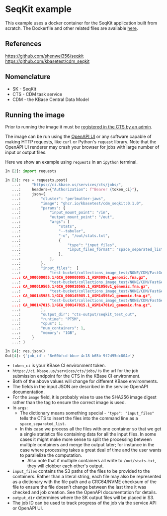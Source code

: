# SeqKit example

This example uses a docker container for the SeqKit application built from scratch.
The Dockerfile and other related files are available
[here](https://github.com/kbasetest/cdm_seqkit).

## References

https://github.com/shenwei356/seqkit  
https://github.com/kbasetest/cdm_seqkit  

## Nomenclature

* SK - SeqKit
* CTS - CDM task service
* CDM - the KBase Central Data Model
    
## Running the image

Prior to running the image it must be
[registered in the CTS by an admin](../admin_image_setup.md).

The image can be run using the
[OpenAPI UI](https://ci.kbase.us/services/cts/docs#/Jobs/submit_job_jobs__post)
or any software capable of making HTTP requests, like `curl` or Python's `request` library.
Note that the OpenAPI UI renderer may crash your browser for jobs with large number of input
or output files.

Here we show an example using `requests` in an `ipython` terminal.

```python
In [2]: import requests

In [3]: res = requests.post(
   ...:     "https://ci.kbase.us/services/cts/jobs/",
   ...:     headers={"Authorization": f"Bearer {token_ci}"},
   ...:     json={
   ...:         "cluster": "perlmutter-jaws",
   ...:         "image": "ghcr.io/kbasetest/cdm_seqkit:0.1.0",
   ...:         "params": {
   ...:             "input_mount_point": "/in",
   ...:             "output_mount_point": "/out",
   ...:             "args": [
   ...:                 "stats",
   ...:                 "--tabular",
   ...:                 "-o", "/out/stats.txt",
   ...:                 {
   ...:                     "type": "input_files",
   ...:                     "input_files_format": "space_separated_list",
   ...:                 },
   ...:             ],
   ...:         },
   ...:         "input_files":  [
   ...:             "test-bucket/collections_image_test/NONE/CDM/FastGenomics/G
   ...: CA_000008085.1/GCA_000008085.1_ASM808v1_genomic.fna.gz",
   ...:             "test-bucket/collections_image_test/NONE/CDM/FastGenomics/G
   ...: CA_000010565.1/GCA_000010565.1_ASM1056v1_genomic.fna.gz",
   ...:             "test-bucket/collections_image_test/NONE/CDM/FastGenomics/G
   ...: CA_000145985.1/GCA_000145985.1_ASM14598v1_genomic.fna.gz",
   ...:             "test-bucket/collections_image_test/NONE/CDM/FastGenomics/G
   ...: CA_000147015.1/GCA_000147015.1_ASM14701v1_genomic.fna.gz",
   ...:         ],
   ...:         "output_dir": "cts-output/seqkit_test_out",
   ...:         "runtime": "PT5M",
   ...:         "cpus": 1,
   ...:         "num_containers": 1,
   ...:         "memory": "1GB",
   ...:     }
   ...: )

In [4]: res.json()
Out[4]: {'job_id': '8e60bfcd-bbce-4c18-b65b-9f2d95dc804e'}
```

* `token_ci` is your KBase CI environment token. 
* `https://ci.kbase.us/services/cts/jobs/` is the url for the job submission endpoint for
  the CTS in the KBase CI environment.
* Both of the above values will change for different KBase environments.
* The fields in the input JSON are described in the service OpenAPI documentation.
* For the `image` field, it is probably wise to use the SHA256 image digest rather than the
  tag to ensure the correct image is used.
* In `args`:
  * The dictionary means something special - `"type": "input_files"` tells the CTS to
    insert the files into the command line as a `space_separated_list`.
  * In this case we process all the files with one container so that we get a single statistics
    file containing data for all the input files. In some cases it might make more sense to
    split the processing between multiple containers and merge the output later; for instance in
    the case where processing takes a great deal of time and the user wants to parallelize the
    computation.
    * Also note that if multiple containers all write to `/out/stats.txt`, they will
      clobber each other's output.
* `input_files` contains the S3 paths of the files to be provided to the containers. Rather
  than a literal string, each file may also be represented as a dictionary with the file path
  and a CRC64/NVME checksum of the file to ensure the file doesn't change between the last time
  it was checked and job creation. See the OpenAPI documentation for details.
* `output_dir` determines where the SK output files will be placed in S3.
* The job ID can be used to track progress of the job via the service API or OpenAPI UI.
